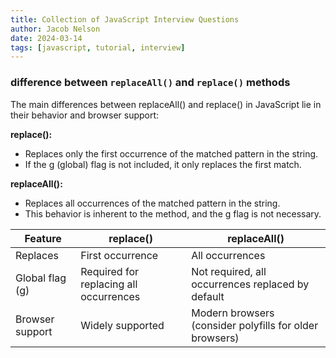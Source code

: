 ```yaml
---
title: Collection of JavaScript Interview Questions
author: Jacob Nelson
date: 2024-03-14
tags: [javascript, tutorial, interview]
---
```


### difference between `replaceAll()` and `replace()` methods

The main differences between replaceAll() and replace() in JavaScript lie in their behavior and browser support:

**replace():**
- Replaces only the first occurrence of the matched pattern in the string.
- If the g (global) flag is not included, it only replaces the first match.
     
**replaceAll():**
- Replaces all occurrences of the matched pattern in the string.
- This behavior is inherent to the method, and the g flag is not necessary.

| Feature | replace() | replaceAll() |
|---|---|---|
| Replaces | First occurrence | All occurrences|
| Global flag (g) | Required for replacing all occurrences | Not required, all occurrences replaced by default |
| Browser support | Widely supported | Modern browsers (consider polyfills for older browsers) |
